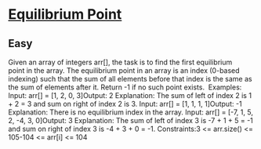 # [Equilibrium Point](https://www.geeksforgeeks.org/problems/equilibrium-point-1587115620/1)
## Easy
Given an array of integers arr[], the task is to find the first equilibrium point&nbsp;in the array.
The equilibrium point in an array is an index (0-based indexing) such that the sum of all elements before&nbsp;that index is the&nbsp;same&nbsp;as the&nbsp;sum&nbsp;of elements&nbsp;after&nbsp;it.&nbsp;Return -1 if no such point exists.&nbsp;
Examples:
Input: arr[] = [1, 2, 0, 3]Output: 2 
Explanation: The sum of left of index 2 is 1 + 2 = 3 and sum on right of index 2 is 3.
Input: arr[] = [1, 1, 1, 1]Output: -1
Explanation: There is no equilibrium index in the array.
Input: arr[] = [-7, 1, 5, 2, -4, 3, 0]Output: 3
Explanation: The sum of left of index 3 is -7 + 1 + 5 = -1 and sum on right of index 3 is -4 + 3 + 0 = -1.
Constraints:3 &lt;= arr.size() &lt;= 105-104 &lt;= arr[i] &lt;= 104